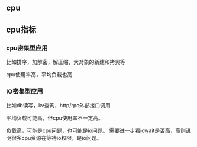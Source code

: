 ## cpu

## cpu指标
### cpu密集型应用
比如排序，加解密，解压缩，大对象的新建和拷贝等

cpu使用率高，平均负载也高

### IO密集型应用
比如db读写，kv查询，http/rpc外部接口调用

平均负载可能高，但cpu使用率不一定高。

负载高，可能是cpu问题，也可能是io问题。
需要进一步看iowait是否高，高则说明很多cpu资源在等待io权限，是io问题。


























